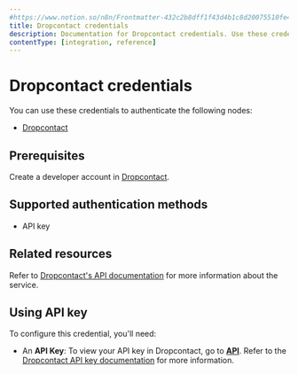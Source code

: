 ```yaml
---
#https://www.notion.so/n8n/Frontmatter-432c2b8dff1f43d4b1c8d20075510fe4
title: Dropcontact credentials
description: Documentation for Dropcontact credentials. Use these credentials to authenticate Dropcontact in n8n, a workflow automation platform.
contentType: [integration, reference]
---
```


# Dropcontact credentials

You can use these credentials to authenticate the following nodes:

- [Dropcontact](/integrations/builtin/app-nodes/n8n-nodes-base.dropcontact.md)

## Prerequisites

Create a developer account in [Dropcontact](https://app.dropcontact.com/signup).

## Supported authentication methods

- API key

## Related resources

Refer to [Dropcontact's API documentation](https://developer.dropcontact.com/) for more information about the service.

## Using API key

To configure this credential, you'll need:

- An **API Key**: To view your API key in Dropcontact, go to [**API**](https://app.dropcontact.com/api). Refer to the [Dropcontact API key documentation](https://support.dropcontact.com/article/237-how-to-use-the-dropcontact-api-key) for more information.

